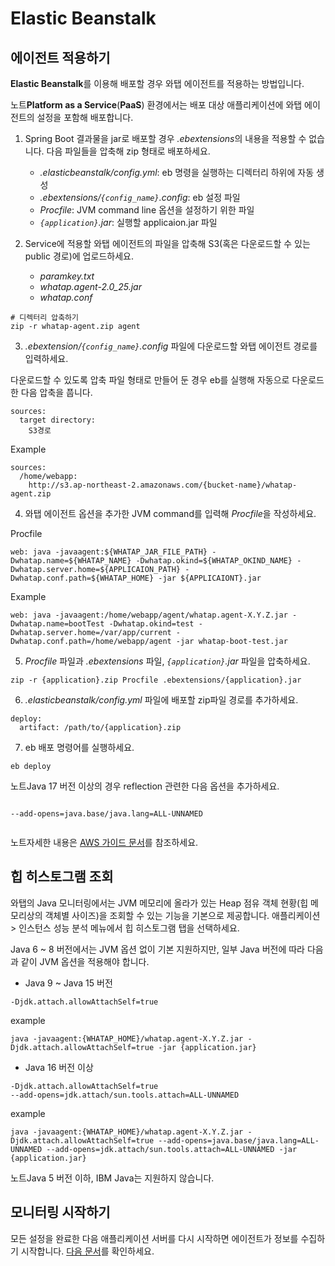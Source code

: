 Elastic Beanstalk
=================

에이전트 적용 하기[​](#에이전트-적용하기 "에이전트 적용하기에 대한 직접 링크")
-----------------------------------------------

**Elastic Beanstalk**를 이용해 배포할 경우 와탭 에이전트를 적용하는 방법입니다.

노트**Platform as a Service**(**PaaS**) 환경에서는 배포 대상 애플리케이션에 와탭 에이전트의 설정을 포함해 배포합니다.

1. Spring Boot 결과물을 jar로 배포할 경우 *.ebextensions*의 내용을 적용할 수 없습니다. 다음 파일들을 압축해 zip 형태로 배포하세요.


	* *.elasticbeanstalk/config.yml*: eb 명령을 실행하는 디렉터리 하위에 자동 생성
	* *.ebextensions/`{config_name}`.config*: eb 설정 파일
	* *Procfile*: JVM command line 옵션을 설정하기 위한 파일
	* *`{application}`.jar*: 실행할 applicaion.jar 파일
2. Service에 적용할 와탭 에이전트의 파일을 압축해 S3(혹은 다운로드할 수 있는 public 경로)에 업로드하세요.


	* *paramkey.txt*
	* *whatap.agent-2.0\_25.jar*
	* *whatap.conf*
```
# 디렉터리 압축하기  
zip -r whatap-agent.zip agent  

```
3. *.ebextension/`{config_name}`.config* 파일에 다운로드할 와탭 에이전트 경로를 입력하세요.

다운로드할 수 있도록 압축 파일 형태로 만들어 둔 경우 eb를 실행해 자동으로 다운로드한 다음 압축을 풉니다.


```
sources:  
  target directory:  
    S3경로  

```
Example
```
sources:  
  /home/webapp:  
    http://s3.ap-northeast-2.amazonaws.com/{bucket-name}/whatap-agent.zip  

```
4. 와탭 에이전트 옵션을 추가한 JVM command를 입력해 *Procfile*을 작성하세요.

Procfile
```
web: java -javaagent:${WHATAP_JAR_FILE_PATH} -Dwhatap.name=${WHATAP_NAME} -Dwhatap.okind=${WHATAP_OKIND_NAME} -Dwhatap.server.home=${APPLICAION_PATH} -Dwhatap.conf.path=${WHATAP_HOME} -jar ${APPLICAIONT}.jar  

```
Example
```
web: java -javaagent:/home/webapp/agent/whatap.agent-X.Y.Z.jar -Dwhatap.name=bootTest -Dwhatap.okind=test -Dwhatap.server.home=/var/app/current -Dwhatap.conf.path=/home/webapp/agent -jar whatap-boot-test.jar  

```
5. *Procfile* 파일과 *.ebextensions* 파일, *`{application}`.jar* 파일을 압축하세요.


```
zip -r {application}.zip Procfile .ebextensions/{application}.jar  

```
6. *.elasticbeanstalk/config.yml* 파일에 배포할 zip파일 경로를 추가하세요.


```
deploy:  
  artifact: /path/to/{application}.zip  

```
7. eb 배포 명령어를 실행하세요.


```
eb deploy  

```

노트Java 17 버전 이상의 경우 reflection 관련한 다음 옵션을 추가하세요.


```
  
--add-opens=java.base/java.lang=ALL-UNNAMED  
  

```
노트자세한 내용은 [AWS 가이드 문서](https://docs.aws.amazon.com/ko_kr/elasticbeanstalk/latest/dg/Welcome.html)를 참조하세요.

힙 히스토그램 조회[​](#힙-히스토그램-조회 "힙 히스토그램 조회에 대한 직접 링크")
-------------------------------------------------

와탭의 Java 모니터링에서는 JVM 메모리에 올라가 있는 Heap 점유 객체 현황(힙 메모리상의 객체별 사이즈)을 조회할 수 있는 기능을 기본으로 제공합니다. 애플리케이션 > 인스턴스 성능 분석 메뉴에서 힙 히스토그램 탭을 선택하세요.

Java 6 ~ 8 버전에서는 JVM 옵션 없이 기본 지원하지만, 일부 Java 버전에 따라 다음과 같이 JVM 옵션을 적용해야 합니다.

* Java 9 ~ Java 15 버전


```
-Djdk.attach.allowAttachSelf=true  

```
example
```
java -javaagent:{WHATAP_HOME}/whatap.agent-X.Y.Z.jar -Djdk.attach.allowAttachSelf=true -jar {application.jar}  

```
* Java 16 버전 이상


```
-Djdk.attach.allowAttachSelf=true  
--add-opens=jdk.attach/sun.tools.attach=ALL-UNNAMED  

```
example
```
java -javaagent:{WHATAP_HOME}/whatap.agent-X.Y.Z.jar -Djdk.attach.allowAttachSelf=true --add-opens=java.base/java.lang=ALL-UNNAMED --add-opens=jdk.attach/sun.tools.attach=ALL-UNNAMED -jar {application.jar}  

```

노트Java 5 버전 이하, IBM Java는 지원하지 않습니다.

모니터링 시작하기[​](#모니터링-시작하기 "모니터링 시작하기에 대한 직접 링크")
----------------------------------------------

모든 설정을 완료한 다음 애플리케이션 서버를 다시 시작하면 에이전트가 정보를 수집하기 시작합니다. [다음 문서](/java/install-check)를 확인하세요.

